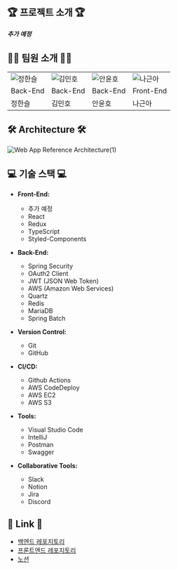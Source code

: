 
## 🏆 프로젝트 소개 🏆

***추가 예정***

## 👨‍💻 팀원 소개 👨‍💻

|            |           |           |           |
|------------|-----------|-----------|-----------|
| ![정한슬](https://avatars.githubusercontent.com/u/94779505?v=4) | ![김민호](https://avatars.githubusercontent.com/u/100666180?v=4) | ![안윤호](https://avatars.githubusercontent.com/u/103429818?v=4) | ![나근아](https://avatars.githubusercontent.com/u/155413929?v=4) 
| Back-End   | Back-End  | Back-End  | Front-End |
| 정한슬     | 김민호    | 안윤호    | 나근아    |

## 🛠 Architecture 🛠

![Web App Reference Architecture(1)](https://github.com/user-attachments/assets/fe5bb93d-a7fb-4605-9562-d07c75ba671e)

## 💻 기술 스택 💻

- **Front-End:**
  - 추가 예정  
  - React
  - Redux
  - TypeScript
  - Styled-Components

- **Back-End:**
  - Spring Security
  - OAuth2 Client
  - JWT (JSON Web Token)
  - AWS (Amazon Web Services)
  - Quartz
  - Redis
  - MariaDB
  - Spring Batch

- **Version Control:** 
  - Git
  - GitHub

- **CI/CD:**
  - Github Actions
  - AWS CodeDeploy
  - AWS EC2
  - AWS S3

- **Tools:** 
  - Visual Studio Code
  - IntelliJ
  - Postman
  - Swagger

- **Collaborative Tools:**
  - Slack
  - Notion 
  - Jira
  - Discord

## 🔗 Link 🔗
- [백엔드 레포지토리](https://github.com/StudyBadge-TenTen/StudyBadge_BE)
- [프론트엔드 레포지토리](https://github.com/StudyBadge-TenTen/StudyBadge_FE)
- [노션](https://na-s-note-page.notion.site/StudyBadge-88869c57effe4ef2a33ea393c594bcf4?pvs=4)

